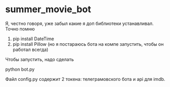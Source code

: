 # summer_movie_bot

Я, честно говоря, уже забыл какие я доп библиотеки устанавливал. Точно помню
1) pip install DateTime
2) pip install Pillow
(но я постараюсь бота на компе запустить, чтобы он работал всегда)

Чтобы запустить, надо сделать

python bot.py

Файл config.py содержит 2 токена: телеграмовского бота и api для imdb.
